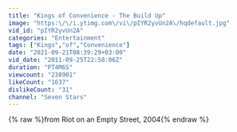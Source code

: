 ```yaml
---
title: "Kings of Convenience - The Build Up"
image: "https:\/\/i.ytimg.com\/vi\/pIYR2yvUn2A\/hqdefault.jpg"
vid_id: "pIYR2yvUn2A"
categories: "Entertainment"
tags: ["Kings","of","Convenience"]
date: "2021-09-21T08:39:29+03:00"
vid_date: "2011-09-25T22:58:06Z"
duration: "PT4M6S"
viewcount: "238901"
likeCount: "1637"
dislikeCount: "31"
channel: "Seven Stars"
---
```

{% raw %}from Riot on an Empty Street, 2004{% endraw %}
